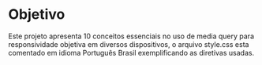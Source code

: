 # Objetivo

Este projeto apresenta 10 conceitos essenciais no uso de media query para responsividade objetiva em diversos dispositivos, o arquivo style.css esta comentado em idioma Português Brasil exemplificando as diretivas usadas.
